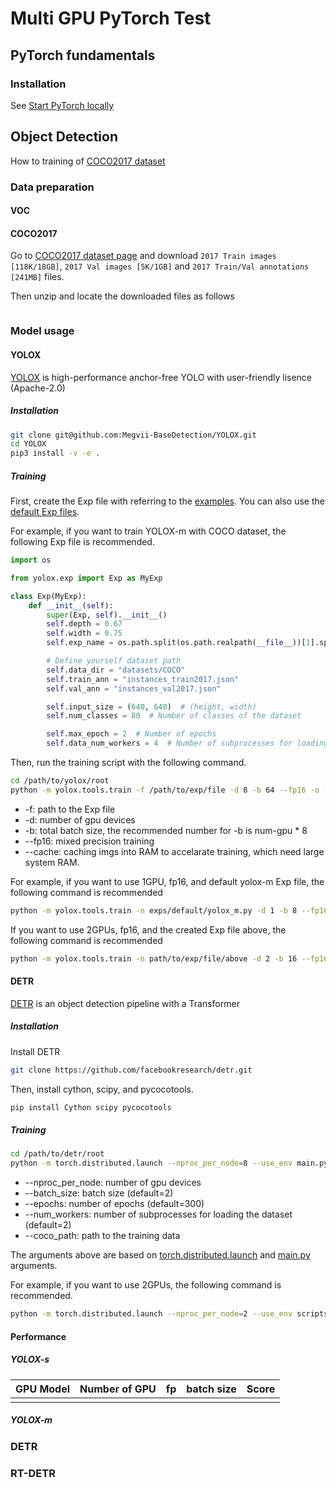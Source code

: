 # Multi GPU PyTorch Test

## PyTorch fundamentals

### Installation

See [Start PyTorch locally](https://pytorch.org/get-started/locally/)

### 

## Object Detection

How to training of [COCO2017 dataset](https://cocodataset.org)

### Data preparation

#### VOC

#### COCO2017

Go to [COCO2017 dataset page](https://cocodataset.org/#download) and download `2017 Train images [118K/18GB]`, `2017 Val images [5K/1GB]` and `2017 Train/Val annotations [241MB]` files.

Then unzip and locate the downloaded files as follows

```console
```

### Model usage

#### YOLOX

[YOLOX](https://github.com/Megvii-BaseDetection/YOLOX) is high-performance anchor-free YOLO with user-friendly lisence (Apache-2.0)

##### Installation

```bash
git clone git@github.com:Megvii-BaseDetection/YOLOX.git
cd YOLOX
pip3 install -v -e .
```

##### Training

First, create the Exp file with referring to the [examples](https://github.com/Megvii-BaseDetection/YOLOX/tree/main/exps/example). You can also use the [default Exp files](https://github.com/Megvii-BaseDetection/YOLOX/tree/main/exps/default).

For example, if you want to train YOLOX-m with COCO dataset, the following Exp file is recommended.

```python
import os

from yolox.exp import Exp as MyExp

class Exp(MyExp):
    def __init__(self):
        super(Exp, self).__init__()
        self.depth = 0.67
        self.width = 0.75
        self.exp_name = os.path.split(os.path.realpath(__file__))[1].split(".")[0]

        # Define yourself dataset path
        self.data_dir = "datasets/COCO"
        self.train_ann = "instances_train2017.json"
        self.val_ann = "instances_val2017.json"

        self.input_size = (640, 640)  # (height, width)
        self.num_classes = 80  # Number of classes of the dataset

        self.max_epoch = 2  # Number of epochs
        self.data_num_workers = 4  # Number of subprocesses for loading the dataset (> GPUx2 is recommended)
```

Then, run the training script with the following command.

```bash
cd /path/to/yolox/root
python -m yolox.tools.train -f /path/to/exp/file -d 8 -b 64 --fp16 -o [--cache]
```

- -f: path to the Exp file
- -d: number of gpu devices
- -b: total batch size, the recommended number for -b is num-gpu * 8
- --fp16: mixed precision training
- --cache: caching imgs into RAM to accelarate training, which need large system RAM.

For example, if you want to use 1GPU, fp16, and default yolox-m Exp file, the following command is recommended

```bash
python -m yolox.tools.train -n exps/default/yolox_m.py -d 1 -b 8 --fp16 -o --cache
```

If you want to use 2GPUs, fp16, and the created Exp file above, the following command is recommended

```bash
python -m yolox.tools.train -n path/to/exp/file/above -d 2 -b 16 --fp16 -o --cache
```

#### DETR

[DETR](https://github.com/facebookresearch/detr) is an object detection pipeline with a Transformer

##### Installation

Install DETR

```bash
git clone https://github.com/facebookresearch/detr.git
```

Then, install cython, scipy, and pycocotools.

```bash
pip install Cython scipy pycocotools
```

##### Training

```bash
cd /path/to/detr/root
python -m torch.distributed.launch --nproc_per_node=8 --use_env main.py --coco_path /path/to/coco
```

- --nproc_per_node: number of gpu devices
- --batch_size: batch size (default=2)
- --epochs: number of epochs (default=300)
- --num_workers: number of subprocesses for loading the dataset (default=2)
- --coco_path: path to the training data

The arguments above are based on [torch.distributed.launch](https://pytorch.org/docs/stable/distributed.html#launch-utility) and [main.py](https://github.com/facebookresearch/detr/blob/main/main.py) arguments.

For example, if you want to use 2GPUs, the following command is recommended.

```bash
python -m torch.distributed.launch --nproc_per_node=2 --use_env scripts/object_detection/detr/main.py --coco_path datasets/COCO --num_workers 4
```

#### Performance

##### YOLOX-s

|GPU Model|Number of GPU|fp|batch size|Score|
|---|---|---|---|---|
|||||

##### YOLOX-m

### DETR

### RT-DETR
